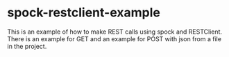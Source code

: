 # spock-restclient-example

This is an example of how to make REST calls using spock and RESTClient.
There is an example for GET and an example for POST with json from a file
in the project.
